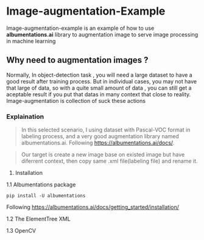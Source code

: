 # Image-augmentation-Example

Image-augmentation-example is an example of how to use **albumentations.ai** library to augmentation image to serve image processing in machine learning

## Why need to augmentation images ?
Normally, In object-detection task , you will need a large dataset to have a good result after training process. But in individual cases, you may not have that large of data, so with a quite small amount of data , you can still get a aceptable result if you put that datas in many context that close to reality. Image-augmentation is collection of suck these actions

### Explaination
  > In this selected scenario, I using dataset with Pascal-VOC format in labeling process, and a very good augmentation library named albumentations.ai.
      Following https://albumentations.ai/docs/.
      
  > Our target is create a new image base on existed image but have diferrent context, then copy same .xml file(labeling file) and rename it.
  
  1. Installation
    
   1.1 Albumentations package
    
    pip install -U albumentations
     
   Following https://albumentations.ai/docs/getting_started/installation/
    
   1.2 The ElementTree XML
   
   1.3 OpenCV
